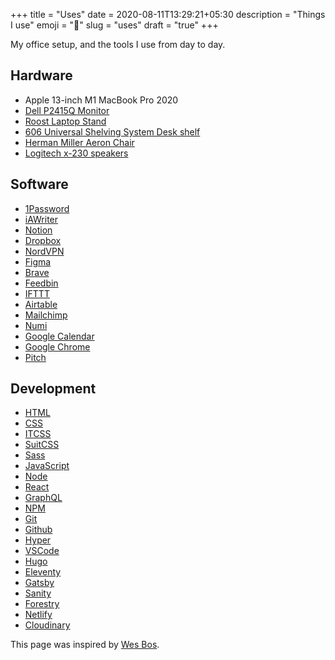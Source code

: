 +++
title = "Uses"
date = 2020-08-11T13:29:21+05:30
description = "Things I use"
emoji = "🍳"
slug = "uses"
draft = "true"
+++

My office setup, and the tools I use from day to day.

## Hardware

- Apple 13-inch M1 MacBook Pro 2020
- [Dell P2415Q Monitor](https://www.amazon.co.uk/inch-Dell-P2415Q-IPS-Monitor/dp/B00QAJ2MOM/ref=sr_1_1?dchild=1&keywords=Dell+P2415Q&qid=1584572080&sr=8-1)
- [Roost Laptop Stand](https://www.therooststand.com/)
- [606 Universal Shelving System Desk shelf](https://www.vitsoe.com/gb/606/components#desk-shelf)
- [Herman Miller Aeron Chair](https://www.hermanmiller.com/en_gb/products/seating/office-chairs/aeron-chairs/)
- [Logitech x-230 speakers](https://www.ebay.co.uk/i/333518493626?chn=ps)

## Software

- [1Password](https://1password.com/downloads/mac/)
- [iAWriter](https://ia.net/writer)
- [Notion](https://www.notion.so/)
- [Dropbox](https://www.dropbox.com/)
- [NordVPN](https://nordvpn.com/)
- [Figma](https://www.figma.com/)
- [Brave](https://brave.com/)
- [Feedbin](https://feedbin.com/)
- [IFTTT](https://ifttt.com/)
- [Airtable](https://airtable.com/)
- [Mailchimp](https://mailchimp.com/)
- [Numi](https://numi.app/)
- [Google Calendar](https://www.google.com/calendar/about/)
- [Google Chrome](https://www.google.lk/)
- [Pitch](https://pitch.com/)

## Development

- [HTML](https://developer.mozilla.org/en-US/docs/Web/HTML)
- [CSS](https://www.w3.org/Style/CSS/)
- [ITCSS](https://www.xfive.co/blog/itcss-scalable-maintainable-css-architecture/)
- [SuitCSS](https://suitcss.github.io/)
- [Sass](https://sass-lang.com/)
- [JavaScript](https://developer.mozilla.org/en-US/docs/Web/JavaScript)
- [Node](https://nodejs.org/en/)
- [React](https://reactjs.org/)
- [GraphQL](https://graphql.org/)
- [NPM](https://www.npmjs.com/)
- [Git](https://git-scm.com/)
- [Github](https://github.com/)
- [Hyper](https://hyper.is/)
- [VSCode](https://code.visualstudio.com/)
- [Hugo](https://gohugo.io/)
- [Eleventy](https://www.11ty.dev/)
- [Gatsby](https://www.gatsbyjs.org/)
- [Sanity](https://www.sanity.io/)
- [Forestry](https://forestry.io/)
- [Netlify](https://www.netlify.com/)
- [Cloudinary](https://cloudinary.com/)

<p class="mt-32">This page was inspired by <a href="https://wesbos.com/uses/" target="_blank">Wes Bos</a>.</p>

